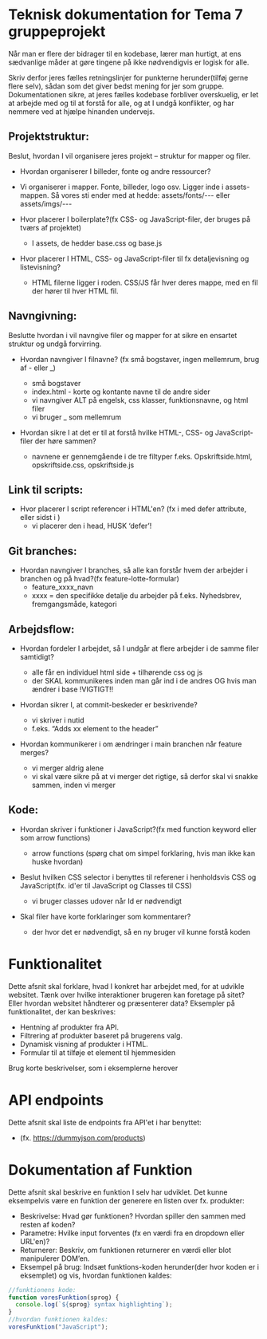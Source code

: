 # Teknisk dokumentation for Tema 7 gruppeprojekt

Når man er flere der bidrager til en kodebase, lærer man hurtigt, at ens sædvanlige måder at gøre tingene på ikke nødvendigvis er logisk for alle.

Skriv derfor jeres fælles retningslinjer for punkterne herunder(tilføj gerne flere selv), sådan som det giver bedst mening for jer som gruppe. Dokumentationen sikre, at jeres fælles kodebase forbliver overskuelig, er let at arbejde med og til at forstå for alle, og at I undgå konflikter, og har nemmere ved at hjælpe hinanden undervejs.

## Projektstruktur:

Beslut, hvordan I vil organisere jeres projekt – struktur for mapper og filer.

- Hvordan organiserer I billeder, fonte og andre ressourcer?
- Vi organiserer i mapper. Fonte, billeder, logo osv. Ligger inde i assets-mappen. Så vores sti ender med at hedde: assets/fonts/--- eller assets/imgs/---

- Hvor placerer I boilerplate?(fx CSS- og JavaScript-filer, der bruges på tværs af projektet)

  - I assets, de hedder base.css og base.js

- Hvor placerer I HTML, CSS- og JavaScript-filer til fx detaljevisning og listevisning?
  - HTML filerne ligger i roden. CSS/JS får hver deres mappe, med en fil der hører til hver HTML fil.

## Navngivning:

Beslutte hvordan i vil navngive filer og mapper for at sikre en ensartet struktur og undgå forvirring.

- Hvordan navngiver I filnavne? (fx små bogstaver, ingen mellemrum, brug af - eller \_)

  - små bogstaver
  - index.html - korte og kontante navne til de andre sider
  - vi navngiver ALT på engelsk, css klasser, funktionsnavne, og html filer
  - vi bruger \_ som mellemrum

- Hvordan sikre I at det er til at forstå hvilke HTML-, CSS- og JavaScript-filer der høre sammen?
  - navnene er gennemgående i de tre filtyper f.eks. Opskriftside.html, opskriftside.css, opskriftside.js

## Link til scripts:

- Hvor placerer I script referencer i HTML'en? (fx i <head> med defer attribute, eller sidst i <body>)
  - vi placerer den i head, HUSK ‘defer’!

## Git branches:

- Hvordan navngiver I branches, så alle kan forstår hvem der arbejder i branchen og på hvad?(fx feature-lotte-formular)
  - feature_xxxx_navn
  - xxxx = den specifikke detalje du arbejder på f.eks. Nyhedsbrev, fremgangsmåde, kategori

## Arbejdsflow:

- Hvordan fordeler I arbejdet, så I undgår at flere arbejder i de samme filer samtidigt?

  - alle får en individuel html side + tilhørende css og js
  - der SKAL kommunikeres inden man går ind i de andres OG hvis man ændrer i base !VIGTIGT!!

- Hvordan sikrer I, at commit-beskeder er beskrivende?

  - vi skriver i nutid
  - f.eks. “Adds xx element to the header”

- Hvordan kommunikerer i om ændringer i main branchen når feature merges?
  - vi merger aldrig alene
  - vi skal være sikre på at vi merger det rigtige, så derfor skal vi snakke sammen, inden vi merger

## Kode:

- Hvordan skriver i funktioner i JavaScript?(fx med function keyword eller som arrow functions)

  - arrow functions (spørg chat om simpel forklaring, hvis man ikke kan huske hvordan)

- Beslut hvilken CSS selector i benyttes til referener i henholdsvis CSS og JavaScript(fx. id'er til JavaScript og Classes til CSS)

  - vi bruger classes udover når Id er nødvendigt

- Skal filer have korte forklaringer som kommentarer?
  - der hvor det er nødvendigt, så en ny bruger vil kunne forstå koden

# Funktionalitet

Dette afsnit skal forklare, hvad I konkret har arbejdet med, for at udvikle websitet. Tænk over hvilke interaktioner brugeren kan foretage på sitet? Eller hvordan websitet håndterer og præsenterer data? Eksempler på funktionalitet, der kan beskrives:

- Hentning af produkter fra API.
- Filtrering af produkter baseret på brugerens valg.
- Dynamisk visning af produkter i HTML.
- Formular til at tilføje et element til hjemmesiden

Brug korte beskrivelser, som i eksemplerne herover

# API endpoints

Dette afsnit skal liste de endpoints fra API'et i har benyttet:

- (fx. https://dummyjson.com/products)

# Dokumentation af Funktion

Dette afsnit skal beskrive en funktion I selv har udviklet. Det kunne eksempelvis være en funktion der generere en listen over fx. produkter:

- Beskrivelse: Hvad gør funktionen? Hvordan spiller den sammen med resten af koden?
- Parametre: Hvilke input forventes (fx en værdi fra en dropdown eller URL'en)?
- Returnerer: Beskriv, om funktionen returnerer en værdi eller blot manipulerer DOM’en.
- Eksempel på brug: Indsæt funktions-koden herunder(der hvor koden er i eksemplet) og vis, hvordan funktionen kaldes:

```javascript
//funktionens kode:
function voresFunktion(sprog) {
  console.log(`${sprog} syntax highlighting`);
}
//hvordan funktionen kaldes:
voresFunktion("JavaScript");
```
